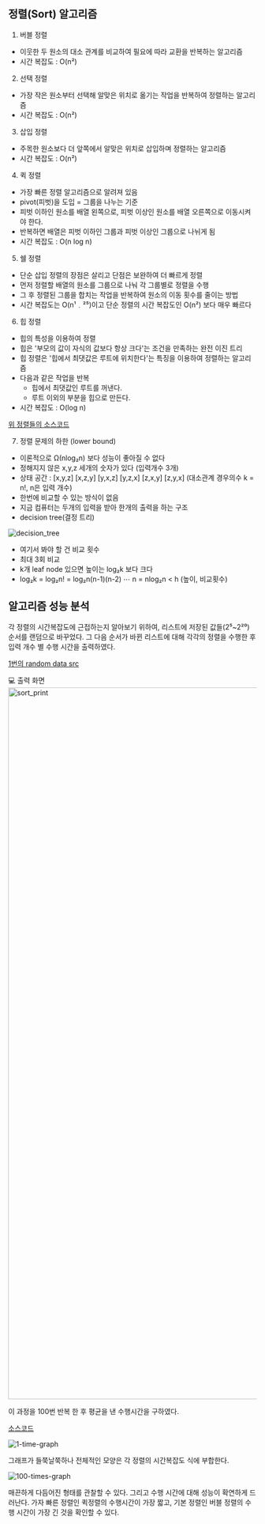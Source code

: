 정렬(Sort) 알고리즘
------------------
1. 버블 정렬
- 이웃한 두 원소의 대소 관계를 비교하여 필요에 따라 교환을 반복하는 알고리즘
- 시간 복잡도 : O(n²)

2. 선택 정렬
- 가장 작은 원소부터 선택해 알맞은 위치로 옮기는 작업을 반복하여 정렬하는 알고리즘
- 시간 복잡도 : O(n²)

3. 삽입 정렬
- 주목한 원소보다 더 앞쪽에서 알맞은 위치로 삽입하며 정렬하는 알고리즘
- 시간 복잡도 : O(n²)

4. 퀵 정렬
- 가장 빠른 정렬 알고리즘으로 알려져 있음
- pivot(피벗)을 도입 = 그룹을 나누는 기준
- 피벗 이하인 원소를 배열 왼쪽으로, 피벗 이상인 원소를 배열 오른쪽으로 이동시켜야 한다.
- 반복하면 배열은 피벗 이하인 그룹과 피벗 이상인 그룹으로 나뉘게 됨
- 시간 복잡도 : O(n log n)

5. 쉘 정렬
- 단순 삽입 정렬의 장점은 살리고 단점은 보완하여 더 빠르게 정렬
- 먼저 정렬할 배열의 원소를 그룹으로 나눠 각 그룹별로 정렬을 수행
- 그 후 정렬된 그룹을 합치는 작업을 반복하여 원소의 이동 횟수를 줄이는 방법
- 시간 복잡도는 O(n¹﹒²⁵)이고 단순 정렬의 시간 복잡도인 O(n²) 보다 매우 빠르다

6. 힙 정렬
- 힙의 특성을 이용하여 정렬
- 힙은 '부모의 값이 자식의 값보다 항상 크다'는 조건을 만족하는 완전 이진 트리
- 힙 정렬은 '힙에서 최댓값은 루트에 위치한다'는 특징을 이용하여 정렬하는 알고리즘
- 다음과 같은 작업을 반복
	- 힙에서 최댓값인 루트를 꺼낸다.
	- 루트 이외의 부분을 힙으로 만든다.
- 시간 복잡도 : O(log n)

[위 정렬들의 소스코드](https://github.com/knurii/computerAlgorithm/blob/main/sort/src/sort.py "src")

7. 정렬 문제의 하한 (lower bound)
- 이론적으로 Ω(nlog₂n) 보다 성능이 좋아질 수 없다
- 정해지지 않은 x,y,z 세개의 숫자가 있다 (입력개수 3개)
- 상태 공간 : [x,y,z] [x,z,y] [y,x,z] [y,z,x] [z,x,y] [z,y,x] (대소관계 경우의수  k = n!, n은 입력 개수)
- 한번에 비교할 수 있는 방식이 없음
- 지금 컴퓨터는 두개의 입력을 받아 한개의 출력을 하는 구조
- decision tree(결정 트리)

![decision_tree](https://user-images.githubusercontent.com/101931446/166949115-76ff5393-4eea-4874-b377-1c3f6a3ebaf5.jpg)
- 여기서 봐야 할 건 비교 횟수
- 최대 3회 비교
- k개 leaf node 있으면 높이는 log₂k 보다 크다
- log₂k = log₂n! = log₂n(n-1)(n-2) ⋯ n = nlog₂n < h (높이, 비교횟수)


알고리즘 성능 분석
----------------
각 정렬의 시간복잡도에 근접하는지 알아보기 위하여, 리스트에 저장된 값들(2⁵~2²⁰) 순서를 랜덤으로 바꾸었다.
그 다음 순서가 바뀐 리스트에 대해 각각의 정렬을 수행한 후 입력 개수 별 수행 시간을 출력하였다.

[1번의 random data src](https://github.com/knurii/computerAlgorithm/blob/main/sort/src/1%20time/random_data_time.py "1 time")

💻 출력 화면
<img width="1440" alt="sort_print" src="https://user-images.githubusercontent.com/101931446/166950154-6ef1f3e4-0d9d-44da-9f5c-01bda10cbf5c.png">

이 과정을 100번 반복 한 후 평균을 낸 수행시간을 구하였다.

[소스코드](https://github.com/knurii/computerAlgorithm/tree/main/sort/src/100%20times "100times")

![1-time-graph](https://user-images.githubusercontent.com/101931446/166964267-daf1d0f2-57cc-4a1f-a4b3-2dfa0f0b5fbd.jpg)

그래프가 들쭉날쭉하나 전체적인 모양은 각 정렬의 시간복잡도 식에 부합한다.

![100-times-graph](https://user-images.githubusercontent.com/101931446/166964273-7c01e932-0dc6-430b-8dcd-23c72b0f11de.jpg)

매끈하게 다듬어진 형태를 관찰할 수 있다.
그리고 수행 시간에 대해 성능이 확연하게 드러난다.
가자 빠른 정렬인 퀵정렬의 수행시간이 가장 짧고, 기본 정렬인 버블 정렬의 수행 시간이 가장 긴 것을 확인할 수 있다.


